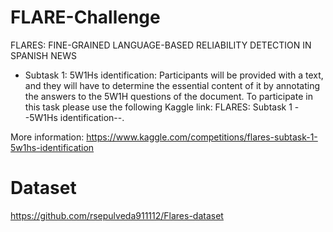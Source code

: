 # FLARE-Challenge
FLARES: FINE-GRAINED LANGUAGE-BASED RELIABILITY DETECTION IN SPANISH NEWS

- Subtask 1: 5W1Hs identification: Participants will be provided with a text, and they will have to determine the essential content of it by annotating the answers to the 5W1H questions of the document. To participate in this task please use the following Kaggle link: FLARES: Subtask 1 --5W1Hs identification--.

More information: https://www.kaggle.com/competitions/flares-subtask-1-5w1hs-identification

# 

# Dataset
https://github.com/rsepulveda911112/Flares-dataset
